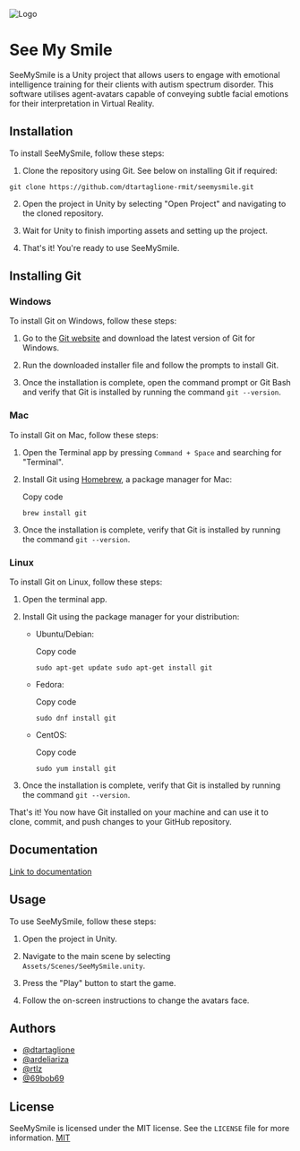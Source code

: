 
![Logo](https://dev-to-uploads.s3.amazonaws.com/uploads/articles/th5xamgrr6se0x5ro4g6.png)


# See My Smile

SeeMySmile is a Unity project that allows users to engage with emotional intelligence training for their clients with autism spectrum disorder. This software utilises agent-avatars capable of conveying subtle facial emotions for their interpretation in Virtual Reality.

## Installation

To install SeeMySmile, follow these steps:

1. Clone the repository using Git. See below on installing Git if required:

```
git clone https://github.com/dtartaglione-rmit/seemysmile.git
```

2. Open the project in Unity by selecting "Open Project" and navigating to the cloned repository.

3. Wait for Unity to finish importing assets and setting up the project.

4. That's it! You're ready to use SeeMySmile.

## Installing Git

### Windows

To install Git on Windows, follow these steps:

1.  Go to the [Git website](https://git-scm.com/downloads) and download the latest version of Git for Windows.
    
2.  Run the downloaded installer file and follow the prompts to install Git.
    
3.  Once the installation is complete, open the command prompt or Git Bash and verify that Git is installed by running the command `git --version`.
    

### Mac

To install Git on Mac, follow these steps:

1.  Open the Terminal app by pressing `Command + Space` and searching for "Terminal".
    
2.  Install Git using [Homebrew](https://brew.sh/), a package manager for Mac:
    
    Copy code
    
    `brew install git`
    
3.  Once the installation is complete, verify that Git is installed by running the command `git --version`.
    

### Linux

To install Git on Linux, follow these steps:

1.  Open the terminal app.
    
2.  Install Git using the package manager for your distribution:
    
    -   Ubuntu/Debian:
        
        Copy code
        
        `sudo apt-get update sudo apt-get install git`
        
    -   Fedora:
        
        Copy code
        
        `sudo dnf install git`
        
    -   CentOS:
        
        Copy code
        
        `sudo yum install git`
        
3.  Once the installation is complete, verify that Git is installed by running the command `git --version`.

That's it! You now have Git installed on your machine and can use it to clone, commit, and push changes to your GitHub repository.

## Documentation

[Link to documentation](https://linktodocumentation)

## Usage

To use SeeMySmile, follow these steps:

1. Open the project in Unity.

2. Navigate to the main scene by selecting `Assets/Scenes/SeeMySmile.unity`.

3. Press the "Play" button to start the game.

4. Follow the on-screen instructions to change the avatars face.


## Authors

- [@dtartaglione](https://www.github.com/dtartaglione)
- [@ardeliariza](https://www.github.com/ardeliariza)
- [@rtlz](https://www.github.com/rtlz)
- [@69bob69](http://www.github.com/69bob69)


## License

SeeMySmile is licensed under the MIT license. See the `LICENSE` file for more information.
[MIT](https://choosealicense.com/licenses/mit/)

